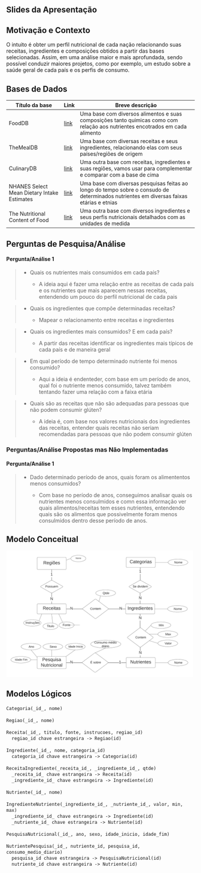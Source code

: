 ## Slides da Apresentação

## Motivação e Contexto

O intuito é obter um perfil nutricional de cada nação relacionando suas receitas, ingredientes e composições obtidos a partir das bases selecionadas. Assim, em uma análise maior e mais aprofundada, sendo possível conduzir maiores projetos, como por exemplo, um estudo sobre a saúde geral de cada país e os perfis de consumo.


## Bases de Dados

Título da base | Link | Breve descrição
----- | ----- | -----
FoodDB | [link](https://www.foodb.ca/) | Uma base com diversos alimentos e suas composições tanto quimicas como com relação aos nutrientes encotrados em cada alimento
TheMealDB | [link](https://www.themealdb.com/) | Uma base com diversas receitas e seus ingredientes, relacionando elas com seus países/regiões de origem
CulinaryDB | [link](https://cosylab.iiitd.edu.in/culinarydb/) | Uma outra base com receitas, ingredientes e suas regiões, vamos usar para complementar e comparar com a base de cima
NHANES Select Mean Dietary Intake Estimates | [link](https://data.cdc.gov/NCHS/NHANES-Select-Mean-Dietary-Intake-Estimates/8wmh-yzz9) | Uma base com diversas pesquisas feitas ao longo do tempo sobre o consudo de determinados nutrientes em diversas faixas etárias e etnias
The Nutritional Content of Food | [link](https://www.kaggle.com/datasets/thedevastator/the-nutritional-content-of-food-a-comprehensive) | Uma outra base com diversos ingredientes e seus perfis nutricionais detalhados com as unidades de medida

## Perguntas de Pesquisa/Análise

#### Pergunta/Análise 1
> * Quais os nutrientes mais consumidos em cada país?
>   
>   * A ideia aqui é fazer uma relação entre as receitas de cada país e os nutrientes que mais aparecem nessas receitas, entendendo um pouco do perfil nutricional de cada pais

> * Quais os ingredientes que compõe determinadas receitas?
>   
>   * Mapear o relacionamento entre receitas e ingredientes

> * Quais os ingredientes mais consumidos? E em cada país?
>   
>   * A partir das receitas identificar os ingredientes mais típicos de cada país e de maneira geral

> * Em qual período de tempo determinado nutriente foi menos consumido?
>   
>   * Aqui a ideia é endenteder, com base em um período de anos, qual foi o nutriente menos consumido, talvez também tentando fazer uma relação com a faixa etária

> * Quais são as receitas que não são adequadas para pessoas que não podem consumir glúten? 
>   
>   * A ideia é, com base nos valores nutricionais dos ingredientes das receitas, entender quais receitas não seriam recomendadas para pessoas que não podem consumir glúten


### Perguntas/Análise Propostas mas Não Implementadas

#### Pergunta/Análise 1
> * Dado determinado período de anos, quais foram os alimententos menos consumidos?
>   
>   * Com base no período de anos, conseguimos analisar quais os nutrientes menos consulmidos e comn essa informação ver quais alimentos/receitas tem esses nutrientes, entendendo quais são os alimentos que possivelmente foram menos consulmidos dentro desse período de anos.


## Modelo Conceitual

<img src="images/er_projeto_pt1.png" width="500px" height="auto">

## Modelos Lógicos

~~~
Categoria(_id_, nome)

Regiao(_id_, nome)

Receita(_id_, titulo, fonte, instrucoes, regiao_id)
  regiao_id chave estrangeira -> Regiao(id)

Ingrediente(_id_, nome, categoria_id)
  categoria_id chave estrangeira -> Categoria(id)

ReceitaIngrediente(_receita_id_, _ingrediente_id_, qtde)
  _receita_id_ chave estrangeira -> Receita(id)
  _ingrediente_id_ chave estrangeira -> Ingrediente(id)

Nutriente(_id_, nome)

IngredienteNutriente(_ingrediente_id_, _nutriente_id_, valor, min, max)
  _ingrediente_id_ chave estrangeira -> Ingrediente(id)
  _nutriente_id_ chave estrangeira -> Nutriente(id)

PesquisaNutricional(_id_, ano, sexo, idade_inicio, idade_fim)

NutrientePesquisa(_id_, nutriente_id, pesquisa_id, consumo_medio_diario)
  pesquisa_id chave estrangeira -> PesquisaNutricional(id)
  nutriente_id chave estrangeira -> Nutriente(id)
~~~
